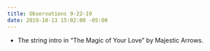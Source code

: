 ```yaml
---
title: Observations 9-22-19
date: 2019-10-13 15:02:00 -05:00
---
```


- The string intro in “The Magic of Your Love” by Majestic Arrows.
